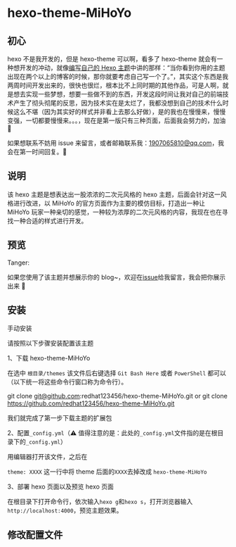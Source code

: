 # hexo-theme-MiHoYo

## 初心

hexo 不是我开发的，但是 hexo-theme 可以啊，看多了 hexo-theme 就会有一种想开发的冲动，就像[编写自己的 Hexo 主题](https://easyhexo.com/4-High-order-hexo-gamer/4-2-theme-develop/#%E7%BC%96%E5%86%99%E8%87%AA%E5%B7%B1%E7%9A%84-hexo-%E4%B8%BB%E9%A2%98)中讲的那样：“当你看到你用的主题出现在两个以上的博客的时候，那你就要考虑自己写一个了。”，其实这个东西是我两周时间开发出来的，很快也很烂，根本比不上同时期的其他作品，可是人啊，就是想去实现一些梦想，想要一些做不到的东西，开发这段时间让我对自己的前端技术产生了彻头彻尾的反思，因为技术实在是太烂了，我都没想到自己的技术什么时候这么不堪（因为其实好的样式并非看上去那么好做），是的我也在慢慢来，慢慢变强，一切都要慢慢来。。。，现在是第一版只有三种页面，后面我会努力的，加油 🎉

如果想联系不妨用 issue 来留言，或者邮箱联系我：1907065810@qq.com，我会在第一时间回复。🎈

## 说明

该 hexo 主题是想表达出一股浓浓的二次元风格的 hexo 主题，后面会针对这一风格进行改进，以 MiHoYo 的官方页面作为主要的模仿目标，打造出一种让 MiHoYo 玩家一种亲切的感觉，一种较为浓厚的二次元风格的内容，我现在也在寻找一种合适的样式进行开发。

## 预览

Tanger:

如果您使用了该主题并想展示你的 blog~，欢迎在<a href="">issue</a>给我留言，我会把你展示出来 🎃

## 安装

手动安装

请按照以下步骤安装配置该主题

1、下载 hexo-theme-MiHoYo

在选中 `根目录/themes` 该文件后右键选择 `Git Bash Here` 或者 `PowerShell` 都可以（以下统一将这些命令行窗口称为命令行）。

git clone git@github.com:redhat123456/hexo-theme-MiHoYo.git
or
git clone https://github.com/redhat123456/hexo-theme-MiHoYo.git

我们就完成了第一步下载主题的扩展包

2、配置`_config.yml`（⚠ 值得注意的是：此处的`_config.yml`文件指的是在根目录下的`_config.yml`）

用编辑器打开该文件，之后在

`theme: XXXX` 这一行中将 theme 后面的`XXXX`去掉改成 `hexo-theme-MiHoYo`

3、部署 hexo 页面以及预览 hexo 页面

在根目录下打开命令行，依次输入`hexo g`和`hexo s`，打开浏览器输入`http://localhost:4000`，预览主题效果。

## 修改配置文件
